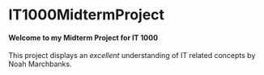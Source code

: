 # IT1000MidtermProject

#### Welcome to my Midterm Project for IT 1000

This project displays an *excellent* understanding of IT related concepts
by Noah Marchbanks.
